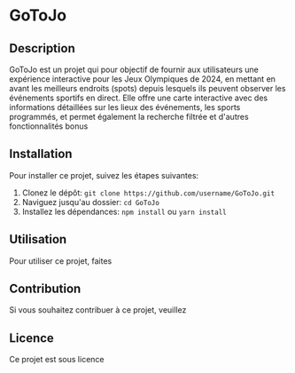 # GoToJo

## Description

GoToJo est un projet qui pour objectif de fournir aux utilisateurs une expérience interactive pour les Jeux
Olympiques de 2024, en mettant en avant les meilleurs endroits (spots) depuis lesquels ils peuvent
observer les événements sportifs en direct. Elle offre une carte interactive avec des informations
détaillées sur les lieux des événements, les sports programmés, et permet également la recherche
filtrée et d'autres fonctionnalités bonus

## Installation

Pour installer ce projet, suivez les étapes suivantes:

1. Clonez le dépôt: `git clone https://github.com/username/GoToJo.git`
2. Naviguez jusqu'au dossier: `cd GoToJo`
3. Installez les dépendances: `npm install` ou `yarn install`

## Utilisation

Pour utiliser ce projet, faites

## Contribution

Si vous souhaitez contribuer à ce projet, veuillez

## Licence

Ce projet est sous licence